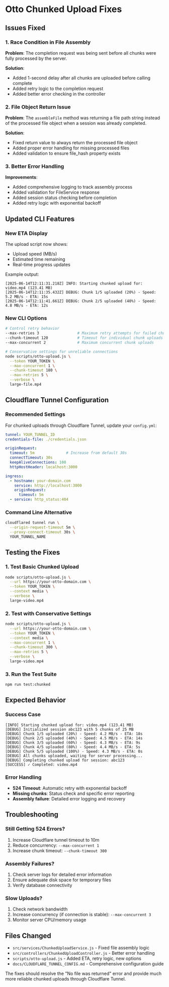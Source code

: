 # Otto Chunked Upload Fixes

## Issues Fixed

### 1. Race Condition in File Assembly
**Problem**: The completion request was being sent before all chunks were fully processed by the server.

**Solution**: 
- Added 1-second delay after all chunks are uploaded before calling complete
- Added retry logic to the completion request
- Added better error checking in the controller

### 2. File Object Return Issue
**Problem**: The `assembleFile` method was returning a file path string instead of the processed file object when a session was already completed.

**Solution**:
- Fixed return value to always return the processed file object
- Added proper error handling for missing processed files
- Added validation to ensure file_hash property exists

### 3. Better Error Handling
**Improvements**:
- Added comprehensive logging to track assembly process
- Added validation for FileService response
- Added session status checking before completion
- Added retry logic with exponential backoff

## Updated CLI Features

### New ETA Display
The upload script now shows:
- Upload speed (MB/s)
- Estimated time remaining
- Real-time progress updates

Example output:
```
[2025-06-14T12:11:31.218Z] INFO: Starting chunked upload for: video.mp4 (123.41 MB)
[2025-06-14T12:11:35.432Z] DEBUG: Chunk 1/5 uploaded (20%) - Speed: 5.2 MB/s - ETA: 15s
[2025-06-14T12:11:41.661Z] DEBUG: Chunk 2/5 uploaded (40%) - Speed: 4.8 MB/s - ETA: 12s
```

### New CLI Options
```bash
# Control retry behavior
--max-retries 3                 # Maximum retry attempts for failed chunks
--chunk-timeout 120             # Timeout for individual chunk uploads (seconds)
--max-concurrent 2              # Maximum concurrent chunk uploads

# Conservative settings for unreliable connections
node scripts/otto-upload.js \
  --token YOUR_TOKEN \
  --max-concurrent 1 \
  --chunk-timeout 180 \
  --max-retries 5 \
  --verbose \
  large-file.mp4
```

## Cloudflare Tunnel Configuration

### Recommended Settings
For chunked uploads through Cloudflare Tunnel, update your `config.yml`:

```yaml
tunnel: YOUR_TUNNEL_ID
credentials-file: ./credentials.json

originRequest:
  timeout: 5m              # Increase from default 30s
  connectTimeout: 30s
  keepAliveConnections: 100
  httpHostHeader: localhost:3000

ingress:
  - hostname: your-domain.com
    service: http://localhost:3000
    originRequest:
      timeout: 5m
  - service: http_status:404
```

### Command Line Alternative
```bash
cloudflared tunnel run \
  --origin-request-timeout 5m \
  --proxy-connect-timeout 30s \
  YOUR_TUNNEL_NAME
```

## Testing the Fixes

### 1. Test Basic Chunked Upload
```bash
node scripts/otto-upload.js \
  --url https://your-otto-domain.com \
  --token YOUR_TOKEN \
  --context media \
  --verbose \
  large-video.mp4
```

### 2. Test with Conservative Settings
```bash
node scripts/otto-upload.js \
  --url https://your-otto-domain.com \
  --token YOUR_TOKEN \
  --context media \
  --max-concurrent 1 \
  --chunk-timeout 300 \
  --max-retries 5 \
  --verbose \
  large-video.mp4
```

### 3. Run the Test Suite
```bash
npm run test:chunked
```

## Expected Behavior

### Success Case
```
[INFO] Starting chunked upload for: video.mp4 (123.41 MB)
[DEBUG] Initialized session abc123 with 5 chunks of 25 MB
[DEBUG] Chunk 1/5 uploaded (20%) - Speed: 4.2 MB/s - ETA: 18s
[DEBUG] Chunk 2/5 uploaded (40%) - Speed: 4.5 MB/s - ETA: 14s
[DEBUG] Chunk 3/5 uploaded (60%) - Speed: 4.3 MB/s - ETA: 9s
[DEBUG] Chunk 4/5 uploaded (80%) - Speed: 4.4 MB/s - ETA: 5s
[DEBUG] Chunk 5/5 uploaded (100%) - Speed: 4.3 MB/s - ETA: 0s
[DEBUG] All chunks uploaded, waiting for server processing...
[DEBUG] Completing chunked upload for session: abc123
[SUCCESS] ✓ Completed: video.mp4
```

### Error Handling
- **524 Timeout**: Automatic retry with exponential backoff
- **Missing chunks**: Status check and specific error reporting
- **Assembly failure**: Detailed error logging and recovery

## Troubleshooting

### Still Getting 524 Errors?
1. Increase Cloudflare tunnel timeout to 10m
2. Reduce concurrency: `--max-concurrent 1`
3. Increase chunk timeout: `--chunk-timeout 300`

### Assembly Failures?
1. Check server logs for detailed error information
2. Ensure adequate disk space for temporary files
3. Verify database connectivity

### Slow Uploads?
1. Check network bandwidth
2. Increase concurrency (if connection is stable): `--max-concurrent 3`
3. Monitor server CPU/memory usage

## Files Changed

- `src/services/ChunkedUploadService.js` - Fixed file assembly logic
- `src/controllers/ChunkedUploadController.js` - Better error handling
- `scripts/otto-upload.js` - Added ETA, retry logic, new options
- `docs/CLOUDFLARE_TUNNEL_CONFIG.md` - Comprehensive configuration guide

The fixes should resolve the "No file was returned" error and provide much more reliable chunked uploads through Cloudflare Tunnel.
